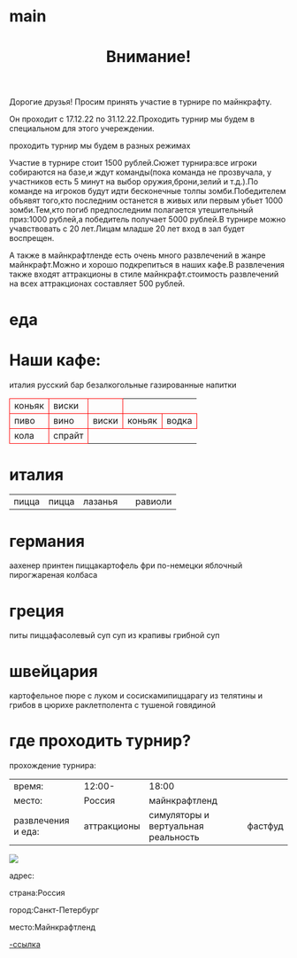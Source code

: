 # main<title>турнир по майнкрафту</title>
<html>
<header>
  <h1>Внимание!</h1><text-align:right;font-size50px> 
  </header> <body>    
  <p>Дорогие друзья! Просим принять участие в турнире по майнкрафту.</p>
  Он проходит с 17.12.22 по 31.12.22.Проходить турнир мы будем в специальном для этого учереждении.
  <p>проходить турнир мы будем <font colour="palegreen">  в разных режимах</font></p>
 <p> Участие в турнире стоит 1500 рублей.Сюжет турнира:все игроки собираются на базе,и ждут команды(пока команда не прозвучала, у участников есть 5 минут на выбор оружия,брони,зелий и т.д.).По команде на игроков будут идти бесконечные толпы зомби.Победителем объявят того,кто последним останется в живых или первым убьет 1000 зомби.Тем,кто погиб предпоследним полагается утешительный приз:1000 рублей,а победитель получает 5000 рублей.В турнире можно учавствовать с 20 лет.Лицам младше 20 лет вход в зал будет воспрещен.</p>
 <p>А также в майнкрафтленде есть очень много развлечений в жанре майнкрафт.Можно и хорошо подкрепиться в наших кафе.В развлечения также входят аттракционы в стиле майнкрафт.стоимость развлечений на всех аттракционах составляет 500 рублей.</p>
<h1>еда</h1>
 <table>
<h1>Наши кафе:</h1>
италия<tr><td style="border:1px solid red;">коньяк</td><td style="border:1px solid red;">виски</td><td style="border:1px solid red;"></td></tr>
русский бар<tr> <td style="border:1px solid red;">пиво</td><td style="border:1px solid red;">вино</td><td style="border:1px solid red;">виски</td><td style="border:1px solid red;">коньяк</td><td style="border:1px solid red;">водка</td></tr>
<tr> безалкогольные газированные напитки<td style="border:1px solid red;"> кола</td><td style="border:1px solid red;"> спрайт</td></tr>
</table>
<h1>италия</h1>
<table>
  <tr><td style="border:1pxsolid red;">пицца</td><td style="border:1pxsolid red> <td style="border:1pxsolid red;">пицца</td><td style="border:1pxsolid red>прошутто
  <tr><td style="border:1pxsolid red;">лазанья</td><td style="border:1pxsolid red;"><td style="border:1pxsolid red> <td style="border:1pxsolid red;">равиоли
</table>
<h1>германия</h1>
<tr><td style="border:1pxsolid red;">аахенер принтен </td><td style="border:1pxsolid red> <td style="border:1pxsolid red;">пицца</td><td style="border:1pxsolid red";>картофель фри по-немецки
  <tr><td style="border:1pxsolid red;">яблочный пирог</td><td style="border:1pxsolid red;"><td style="border:1pxsolid red> <td style="border:1pxsolid red;">жареная колбаса 
<h1>греция</h1>
<tr><td style="border:1pxsolid red;">питы </td><td style="border:1pxsolid red> <td style="border:1pxsolid red;">пицца</td><td style="border:1pxsolid red";>фасолевый суп 
  <tr><td style="border:1pxsolid red;">суп из крапивы</td> <td style="border:1pxsolid red;"><td style="border:1pxsolid red> <td style="border:1pxsolid red;">грибной суп
<h1>швейцария</h1>
<tr><td style="border:1pxsolid red;">картофельное пюре с луком и сосисками</td><td style="border:1pxsolid red> <td style="border:1pxsolid red;">пицца</td><td style="border:1pxsolid red";>рагу из телятины и грибов в цюрихе 
  <tr><td style="border:1pxsolid red;">раклет</td><td style="border:1pxsolid red;"><td style="border:1pxsolid red> <td style="border:1pxsolid red;">полента с тушеной говядиной








<h1> где проходить турнир?</h1>
 <table>
     <tr>прохождение турнира:</tr>
     <tr><td>время:</td><td>12:00-</td><td>18:00</td></tr>
     <tr><td>место:</td><td>Россия</td><td>майнкрафтленд</td></tr>
     <tr><td>развлечения и еда:</td><td>аттракционы</td><td>симуляторы и вертуальная реальность</td><td>фастфуд</td></tr>
 </table>
 <img src="https://drive.google.com/uc?export=view&id=1CmF93BU8BiCsoRQSzW59nNbe0KAujpnB"/>
  </body> 
 <footer>
    <p>  адрес:</p>
    <p>  страна:Россия</p>
    <p>  город:Санкт-Петербург</p>
    <p>  место:Майнкрафтленд</p>
<a>  <a href="https://translated.turbopages.org/proxy_u/en-ru.ru.2270da58-639ace4e-0250a699-74722d776562/https/mcchampionship.fandom.com/wiki/MC_Championship"подробнее о турнирах</a>-ссылка
</footer>
</html>
